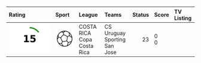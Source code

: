 | Rating                                                                                                                                 | Sport                                                                                                        | League                        | Teams                           |   Status | Score   | TV Listing          |
|:---------------------------------------------------------------------------------------------------------------------------------------|:-------------------------------------------------------------------------------------------------------------|:------------------------------|:--------------------------------|---------:|:--------|:--------------------|
| <img src="https://raw.githubusercontent.com/BlakeDuncan25/Donut-SVG-Ratings/bac4e4a278175106499642192132b1786a9aec38/15.svg" alt="15"> | <img src="https://raw.githubusercontent.com/BlakeDuncan25/Donut-SVG-Ratings/master/soccer.png" alt="Soccer"> | COSTA RICA<br>Copa Costa Rica | CS Uruguay<br>Sporting San Jose |       23 | 0<br>0  | <a href="#N/A"></a> |